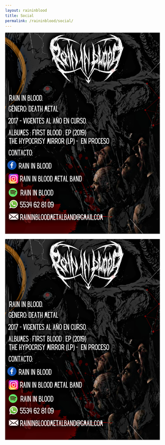 ```yaml
---
layout: raininblood
title: Social
permalink: /raininblood/social/
---
```


![Rain In Blood Contacts](/rimages/varias/contactos.jpg)

<img src="/rimages/varias/contactos.jpg" alt="Rain In Blood Contacts" class="img">